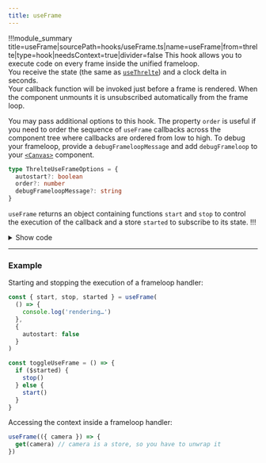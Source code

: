```yaml
---
title: useFrame
---
```


!!!module_summary title=useFrame|sourcePath=hooks/useFrame.ts|name=useFrame|from=threlte|type=hook|needsContext=true|divider=false
This hook allows you to execute code on every frame inside the unified frameloop.  
You receive the state (the same as [`useThrelte`](/docs/hooks/01-use-threlte)) and a clock delta in seconds.  
Your callback function will be invoked just before a frame is rendered. When the component unmounts it is unsubscribed automatically from the frame loop.

You may pass additional options to this hook. The property `order` is useful if you need to order the sequence of `useFrame` callbacks across the component tree where callbacks are ordered from low to high. To debug your frameloop, provide a `debugFrameloopMessage` and add `debugFrameloop` to your [`<Canvas>`](/docs/components/01-canvas) component.

```ts
type ThrelteUseFrameOptions = {
  autostart?: boolean
  order?: number
  debugFrameloopMessage?: string
}
```

`useFrame` returns an object containing functions `start` and `stop` to control the execution of the callback and a store `started` to subscribe to its state.
!!!

<script lang="ts">
import Wrapper from '$examples/use-frame/Wrapper.svelte'
</script>

<ExampleWrapper>
  <Wrapper /> 
</ExampleWrapper>

<details>
  <summary>Show code</summary>

@[code svelte|title=Wrapper.svelte](../../../examples/use-frame/Wrapper.svelte)
@[code svelte|title=Scene.svelte](../../../examples/use-frame/Scene.svelte)

</details>

---

### Example <!-- omit in toc -->

Starting and stopping the execution of a frameloop handler:

```ts
const { start, stop, started } = useFrame(
  () => {
    console.log('rendering…')
  },
  {
    autostart: false
  }
)

const toggleUseFrame = () => {
  if ($started) {
    stop()
  } else {
    start()
  }
}
```

Accessing the context inside a frameloop handler:

```ts
useFrame(({ camera }) => {
  get(camera) // camera is a store, so you have to unwrap it
})
```
